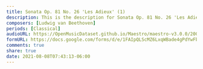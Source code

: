 ```yaml
---
title: Sonata Op. 81 No. 26 'Les Adieux' (1)
description: This is the description for Sonata Op. 81 No. 26 'Les Adieux' by Ludwig van Beethoven
composers: [Ludwig van Beethoven]
periods: [Classical]
audioURL: https://OpenMusicDataset.github.io/Maestro/maestro-v3.0.0/2004/MIDI-Unprocessed_SMF_17_R1_2004_01-03_ORIG_MID--AUDIO_17_R1_2004_02_Track02_wav--2.midi
formURL: https://docs.google.com/forms/d/e/1FAIpQLScMZ6LxqWBade4gPdYwFbrfTYMCx2hqhBWzlbRw8ct5zbN7_A/viewform
comments: true
share: true
date: 2021-08-08T07:43:13-06:00
---
```

